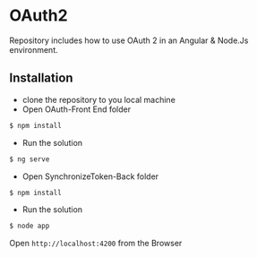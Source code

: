 # OAuth2
Repository includes how to use OAuth 2 in an Angular & Node.Js environment.
## Installation
* clone the repository to you local machine
* Open OAuth-Front End folder
```sh
$ npm install
```
* Run the solution
```sh
$ ng serve
```
* Open SynchronizeToken-Back folder
```sh
$ npm install
```
* Run the solution
```sh
$ node app
```
Open `http://localhost:4200` from the Browser


